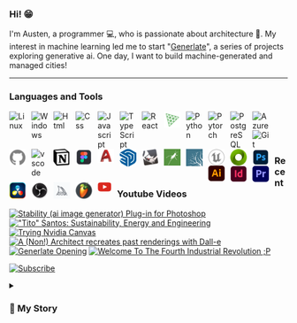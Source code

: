 ### Hi! :grin:

I'm Austen, a programmer :computer:, who is passionate about architecture :house_with_garden:. My interest in machine learning led me to start "[Generlate](https://www.youtube.com/@generlate)", a series of projects exploring generative ai. One day, I want to build machine-generated and managed cities!

---

### Languages and Tools

<img align="left" alt="Linux" width="30px" style="padding-right:10px;" src="https://cdn.jsdelivr.net/gh/devicons/devicon/icons/linux/linux-original.svg">
<img align="left" alt="Windows" width="30px" style="padding-right:10px;" src="https://cdn.jsdelivr.net/gh/devicons/devicon/icons/windows8/windows8-original.svg">
<img align="left" alt="Html" width="30px" style="padding-right:10px;" src="https://cdn.jsdelivr.net/gh/devicons/devicon/icons/html5/html5-original.svg">
<img align="left" alt="Css" width="30px" style="padding-right:10px;" src="https://cdn.jsdelivr.net/gh/devicons/devicon/icons/css3/css3-original.svg">
<img align="left" alt="Javascript" width="30px" style="padding-right:10px;" src="https://cdn.jsdelivr.net/gh/devicons/devicon/icons/javascript/javascript-original.svg">
<img align="left" alt="TypeScript" width="30px" style="padding-right:10px;" src="https://cdn.jsdelivr.net/gh/devicons/devicon/icons/typescript/typescript-original.svg">
<img align="left" alt="React" width="30px" style="padding-right:10px;" src="https://cdn.jsdelivr.net/gh/devicons/devicon/icons/react/react-original.svg">
<img align="left" alt="Three.js" width="30px" style="padding-right:10px; color: blue;" src="./public/threejs-original.svg">
<img align="left" alt="Python" width="30px" style="padding-right:10px;" src="https://cdn.jsdelivr.net/gh/devicons/devicon/icons/python/python-original.svg">
<img align="left" alt="Pytorch" width="30px" style="padding-right:10px;" src="https://cdn.jsdelivr.net/gh/devicons/devicon/icons/pytorch/pytorch-original.svg">
<img align="left" alt="PostgreSQL" width="30px" style="padding-right:10px;" src="https://cdn.jsdelivr.net/gh/devicons/devicon/icons/postgresql/postgresql-original.svg">
<img align="left" alt="Azure" width="30px" style="padding-right:10px;" src="https://cdn.jsdelivr.net/gh/devicons/devicon/icons/azure/azure-original.svg">
<img align="left" alt="Git" width="30px" style="padding-right:10px;" src="https://cdn.jsdelivr.net/gh/devicons/devicon/icons/git/git-original.svg">
<img align="left" alt="Github" width="30px" style="padding-right:10px;" src="./public/github.svg">
<img align="left" alt="vscode" width="30px" style="padding-right:10px;" src="https://cdn.jsdelivr.net/gh/devicons/devicon/icons/vscode/vscode-original.svg">
<img align="left" alt="Notion" width="30px" style="padding-right:10px;" src="./public/notion.png">

#

<img align="left" alt="Figma" width="30px" style="padding-right:10px;" src="./public/fig.png">
<img align="left" alt="Autocad" width="30px" style="padding-right:10px;" src="./public/autocad-icon.svg">
<img align="left" alt="Sketchup" width="30px" style="padding-right:10px;" src="./public/sketchu.png">
<img align="left" alt="Rhino" width="30px" style="padding-right:10px;" src="./public/rhino.png">
<img align="left" alt="Grasshopper" width="30px" style="padding-right:10px;" src="./public/grasshopper.png">
<img align="left" alt="Lumion" width="30px" style="padding-right:10px;" src="./public/lumi.png">
<img align="left" alt="Unreal Engine" width="30px" style="padding-right:10px;" src="./public/unrealengine.svg">
<img align="left" alt="Omniverse" width="30px" style="padding-right:10px;" src="./public/omniverse.png">
<img align="left" alt="Photoshop" width="30px" style="padding-right:10px;" src="./public/photoshop.png">
<img align="left" alt="Illustrator" width="30px" style="padding-right:10px;" src="./public/illustrator.png">
<img align="left" alt="Indesign" width="30px" style="padding-right:10px;" src="./public/indesign.png">
<img align="left" alt="Premiere Pro" width="30px" style="padding-right:10px;" src="./public/premierepro.png">
<img align="left" alt="Davinci Resolve" width="30px" style="padding-right:10px;" src="./public/davinci-resolve-icon.png">
<img align="left" alt="OBS Studio" width="30px" style="padding-right:10px;" src="./public/obs-studio.png">
<img align="left" alt="Midjourney" width="30px" style="padding-right:10px;" src="./public/midjourney.png">
<img align="left" alt="FLStudio" width="30px" style="padding-right:10px;" src="./public/FL-Studio-Logo.png">
<br><br>

### <img align="left" alt="Youtube" width="25px" style="padding-right:10px;" src="./public/youtube.png"> Recent Youtube Videos

<!-- BEGIN YOUTUBE-CARDS -->

[![Stability (ai image generator) Plug-in for Photoshop](https://ytcards.demolab.com/?id=fEWRX5fE3K4&title=Stability+%28ai+image+generator%29+Plug-in+for+Photoshop&lang=en&timestamp=1679791345&background_color=%230d1117&title_color=%23ffffff&stats_color=%23dedede&max_title_lines=1&width=250&border_radius=5 "Stability (ai image generator) Plug-in for Photoshop")](https://www.youtube.com/watch?v=fEWRX5fE3K4)
[!["Tito" Santos: Sustainability, Energy and Engineering](https://ytcards.demolab.com/?id=YDJVDBUUbEY&title=%22Tito%22+Santos%3A+Sustainability%2C+Energy+and+Engineering&lang=en&timestamp=1676106944&background_color=%230d1117&title_color=%23ffffff&stats_color=%23dedede&max_title_lines=1&width=250&border_radius=5 '"Tito" Santos: Sustainability, Energy and Engineering')](https://www.youtube.com/watch?v=YDJVDBUUbEY)
[![Trying Nvidia Canvas](https://ytcards.demolab.com/?id=4ff7FfwGZhQ&title=Trying+Nvidia+Canvas&lang=en&timestamp=1664032101&background_color=%230d1117&title_color=%23ffffff&stats_color=%23dedede&max_title_lines=1&width=250&border_radius=5 "Trying Nvidia Canvas")](https://www.youtube.com/watch?v=4ff7FfwGZhQ)
[![A (Non!) Architect recreates past renderings with Dall-e](https://ytcards.demolab.com/?id=VYLTWzvRqk4&title=A+%28Non%21%29+Architect+recreates+past+renderings+with+Dall-e&lang=en&timestamp=1663023040&background_color=%230d1117&title_color=%23ffffff&stats_color=%23dedede&max_title_lines=1&width=250&border_radius=5 "A (Non!) Architect recreates past renderings with Dall-e")](https://www.youtube.com/watch?v=VYLTWzvRqk4)
[![Generlate Opening](https://ytcards.demolab.com/?id=6hdv3w_75rk&title=Generlate+Opening&lang=en&timestamp=1662952421&background_color=%230d1117&title_color=%23ffffff&stats_color=%23dedede&max_title_lines=1&width=250&border_radius=5 "Generlate Opening")](https://www.youtube.com/watch?v=6hdv3w_75rk)
[![Welcome To The Fourth Industrial Revolution ;P](https://ytcards.demolab.com/?id=uiMh4qat_CQ&title=Welcome+To+The+Fourth+Industrial+Revolution+%3BP&lang=en&timestamp=1662951193&background_color=%230d1117&title_color=%23ffffff&stats_color=%23dedede&max_title_lines=1&width=250&border_radius=5 "Welcome To The Fourth Industrial Revolution ;P")](https://www.youtube.com/watch?v=uiMh4qat_CQ)

<!-- END YOUTUBE-CARDS -->

[![Subscribe](https://custom-icon-badges.demolab.com/badge/-Subscribe-red?style=for-the-badge&logo=video&logoColor=white)](https://www.youtube.com/channel/UCnhilg6-o3JPzZuqPafSYxA)

<details>
 <summary><h3>📃 My Story</h3></summary>
    Twelve year old Austen had aspirations of producing music. I got really into playing clarinet and saxophone for a ton of different bands. I even made it on Spotify! I'm still nostalgic about those days. Yet, I decided that music was ultimately not for me, six years in. The Philadelphia philharmonic had just gone bankrupt. Plus I was burnt out from overcommitting myself. So, I looked for a new major for college. <br>The answer I found was architecture. It shared a lot of traits that I enjoyed with music, like creativity and skill. It also had some improvements, like not requiring life-long practice, permanence, less competitive and related to housing. The 2008 housing crash impacted my teenage years a lot and I saw getting into the industry as a way of learning how to prevent any problems for myself. So, I went to Florida International University to become an architect. Now, I was an idiot. I applied late. By the time I did, the program was already full. However, there was a place for me in the landscape architecture program. So, I took it. The classes are the same for the first half of the program anyway. So, I had until the second half to change majors. Fast forward three years, in that time I had designed several buildings. Time to switch majors. Well, that didn't happen. Sustainability was getting really popular around this time, I was told landscape architects make more, it was a hassle to convince the school and knowing the classes, I didn't see the difference. The two majors were very similar. So, I didn't change. <br>The next three years were a lot of larger design projects and rendering. This is how I got an introduction to GPUs. At the same time, machine learning was growing in notariety. In the program's last year, I was able to do a semester of research. Having a growing interest in technology and its role in augmenting my design process, I researched tech. What I found was the transhumanist movement and a clearer vision of where the world is heading. So, I did what someone with a vision does... I graduated and became a founder <br> Haha, I understand if that sounds random. Basically, I had encountered a lot of inneficiencies in the design process during school. To my surprise, these were just as bad in professional practice. I realized that the best use of my time wasn't to architect a building but to design the tools architects use. So, I planned out a startup, launched a Youtube channel and studied computer science. I couldn't do all of this immediately because I had to pay off my student loans but I was, eventually, able to take a year off to study MIT's computer science + engineering bachelors. Now, I'm excited to work on design automation and sofware in general.

<!-- - Music
  - 7 years of clarinet and sax
  - many different bands and orchestras
  - on spotify
  - Philadelphia philharmonic went bankrupt + abunch of reasons to change
- Architecture
  - Architecture seemed creative, had a lot of things i liked from music, more stable
  - went to FIU
  - joined APX
  - building projects
  - I had until the second half of the program to change into main architecture
  - little difference between the programs
  - sustainability was popular and LA pay was better
- Landscape Architecture
  - A lot of district scale projects
  - got into transhumanism
  - decided to get into tech to achieve the impact i want (change the architecture industry)
  - frustration at how slow processes are and school in general
  - machine learning is becoming more impactful
  - i had a some familiarity with GPUs now through rendering
  - i really didn't like the work experience. very different from school, culture sucks
  - graduated
- Computer Science
  - started my youtube channel
  - planned a startup (startup FIU)
  - pay is too low
  - worked in landscape architecture while learning computer science
  - took a year off to study through MIT (faster learning, took all of the undegraduate classes and read the books)
  - did some projects
  - took algoexpert -->
